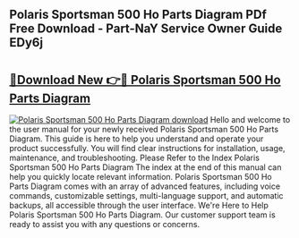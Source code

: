 ## Polaris Sportsman 500 Ho Parts Diagram PDf Free Download - Part-NaY Service Owner Guide EDy6j

# <h2><a href="http://dfjzorv.blite.top/?on=Polaris+Sportsman+500+Ho+Parts+Diagram">🔗Download New 👉🔴 Polaris Sportsman 500 Ho Parts Diagram</a></h2>

[![Polaris Sportsman 500 Ho Parts Diagram download](https://i.imgur.com/lujVjoI.png)](http://dfjzorv.blite.top/?on=Polaris+Sportsman+500+Ho+Parts+Diagram)
Hello and welcome to the user manual for your newly received Polaris Sportsman 500 Ho Parts Diagram. This guide is here to help you understand and operate your product successfully. You will find clear instructions for installation, usage, maintenance, and troubleshooting. Please Refer to the Index Polaris Sportsman 500 Ho Parts Diagram The index at the end of this manual can help you quickly locate relevant information. Polaris Sportsman 500 Ho Parts Diagram comes with an array of advanced features, including voice commands, customizable settings, multi-language support, and automatic backups, all accessible through the user interface. We're Here to Help Polaris Sportsman 500 Ho Parts Diagram. Our customer support team is ready to assist you with any questions or concerns.
